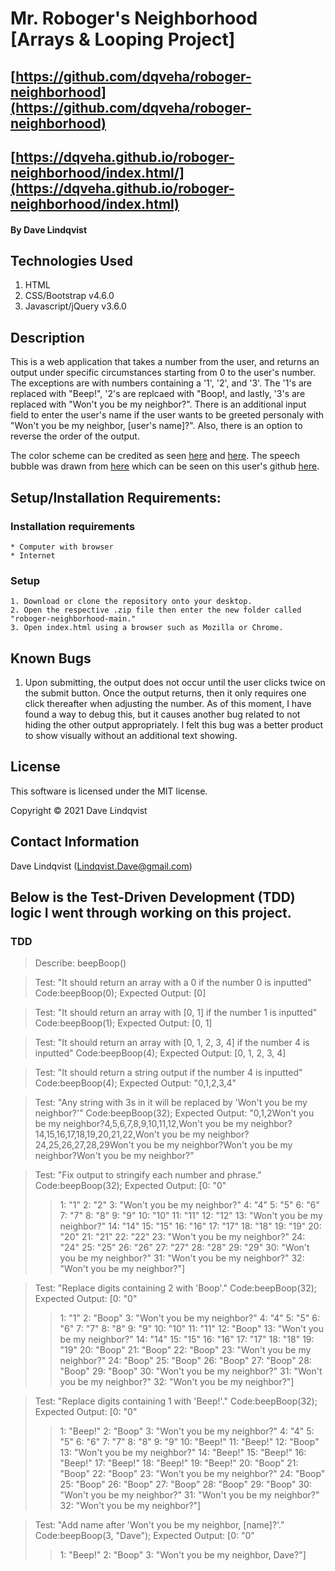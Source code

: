 # Mr. Roboger's Neighborhood [Arrays & Looping Project]

## [https://github.com/dqveha/roboger-neighborhood](https://github.com/dqveha/roboger-neighborhood)

## [https://dqveha.github.io/roboger-neighborhood/index.html/](https://dqveha.github.io/roboger-neighborhood/index.html)

#### By Dave Lindqvist

## Technologies Used

1. HTML
2. CSS/Bootstrap v4.6.0
3. Javascript/jQuery v3.6.0

## Description

This is a web application that takes a number from the user, and returns an output under specific circumstances starting from 0 to the user's number. The exceptions are with numbers containing a '1', '2', and '3'. The '1's are replaced with "Beep!", '2's are replcaed with "Boop!, and lastly, '3's are replaced with "Won't you be my neighbor?". There is an additional input field to enter the user's name if the user wants to be greeted personaly with "Won't you be my neighbor, [user's name]?". Also, there is an option to reverse the order of the output.

The color scheme can be credited as seen [here](https://www.color-hex.com/color-palette/32660) and [here](https://github.com/Henryjean/Rogers-Cardigans/blob/master/Charts/BarChart.png). The speech bubble was drawn from [here](https://projects.verou.me/bubbly/) which can be seen on this user's github [here](https://github.com/LeaVerou/bubbly).

## Setup/Installation Requirements:

### Installation requirements

    * Computer with browser
    * Internet

### Setup

    1. Download or clone the repository onto your desktop.
    2. Open the respective .zip file then enter the new folder called "roboger-neighborhood-main."
    3. Open index.html using a browser such as Mozilla or Chrome.

## Known Bugs

1. Upon submitting, the output does not occur until the user clicks twice on the submit button. Once the output returns, then it only requires one click thereafter when adjusting the number. As of this moment, I have found a way to debug this, but it causes another bug related to not hiding the other output appropriately. I felt this bug was a better product to show visually without an additional text showing.

## License

This software is licensed under the MIT license.

Copyright © 2021 Dave Lindqvist

## Contact Information

Dave Lindqvist (Lindqvist.Dave@gmail.com)

## Below is the Test-Driven Development (TDD) logic I went through working on this project.

### TDD

> Describe: beepBoop()

> Test: "It should return an array with a 0 if the number 0 is inputted"
> Code:beepBoop(0);
> Expected Output: [0]

> Test: "It should return an array with [0, 1] if the number 1 is inputted"
> Code:beepBoop(1);
> Expected Output: [0, 1]

> Test: "It should return an array with [0, 1, 2, 3, 4] if the number 4 is inputted"
> Code:beepBoop(4);
> Expected Output: [0, 1, 2, 3, 4]

> Test: "It should return a string output if the number 4 is inputted"
> Code:beepBoop(4);
> Expected Output: "0,1,2,3,4"

> Test: "Any string with 3s in it will be replaced by 'Won't you be my neighbor?'"
> Code:beepBoop(32);
> Expected Output: "0,1,2Won't you be my neighbor?4,5,6,7,8,9,10,11,12,Won't you be my neighbor?14,15,16,17,18,19,20,21,22,Won't you be my neighbor?24,25,26,27,28,29Won't you be my neighbor?Won't you be my neighbor?Won't you be my neighbor?"

> Test: "Fix output to stringify each number and phrase."
> Code:beepBoop(32);
> Expected Output:
> [0: "0"
>
> > 1: "1"
> > 2: "2"
> > 3: "Won't you be my neighbor?"
> > 4: "4"
> > 5: "5"
> > 6: "6"
> > 7: "7"
> > 8: "8"
> > 9: "9"
> > 10: "10"
> > 11: "11"
> > 12: "12"
> > 13: "Won't you be my neighbor?"
> > 14: "14"
> > 15: "15"
> > 16: "16"
> > 17: "17"
> > 18: "18"
> > 19: "19"
> > 20: "20"
> > 21: "21"
> > 22: "22"
> > 23: "Won't you be my neighbor?"
> > 24: "24"
> > 25: "25"
> > 26: "26"
> > 27: "27"
> > 28: "28"
> > 29: "29"
> > 30: "Won't you be my neighbor?"
> > 31: "Won't you be my neighbor?"
> > 32: "Won't you be my neighbor?"]

> Test: "Replace digits containing 2 with 'Boop'."
> Code:beepBoop(32);
> Expected Output:
> [0: "0"
>
> > 1: "1"
> > 2: "Boop"
> > 3: "Won't you be my neighbor?"
> > 4: "4"
> > 5: "5"
> > 6: "6"
> > 7: "7"
> > 8: "8"
> > 9: "9"
> > 10: "10"
> > 11: "11"
> > 12: "Boop"
> > 13: "Won't you be my neighbor?"
> > 14: "14"
> > 15: "15"
> > 16: "16"
> > 17: "17"
> > 18: "18"
> > 19: "19"
> > 20: "Boop"
> > 21: "Boop"
> > 22: "Boop"
> > 23: "Won't you be my neighbor?"
> > 24: "Boop"
> > 25: "Boop"
> > 26: "Boop"
> > 27: "Boop"
> > 28: "Boop"
> > 29: "Boop"
> > 30: "Won't you be my neighbor?"
> > 31: "Won't you be my neighbor?"
> > 32: "Won't you be my neighbor?"]

> Test: "Replace digits containing 1 with 'Beep!'."
> Code:beepBoop(32);
> Expected Output:
> [0: "0"
>
> > 1: "Beep!"
> > 2: "Boop"
> > 3: "Won't you be my neighbor?"
> > 4: "4"
> > 5: "5"
> > 6: "6"
> > 7: "7"
> > 8: "8"
> > 9: "9"
> > 10: "Beep!"
> > 11: "Beep!"
> > 12: "Boop"
> > 13: "Won't you be my neighbor?"
> > 14: "Beep!"
> > 15: "Beep!"
> > 16: "Beep!"
> > 17: "Beep!"
> > 18: "Beep!"
> > 19: "Beep!"
> > 20: "Boop"
> > 21: "Boop"
> > 22: "Boop"
> > 23: "Won't you be my neighbor?"
> > 24: "Boop"
> > 25: "Boop"
> > 26: "Boop"
> > 27: "Boop"
> > 28: "Boop"
> > 29: "Boop"
> > 30: "Won't you be my neighbor?"
> > 31: "Won't you be my neighbor?"
> > 32: "Won't you be my neighbor?"]

> Test: "Add name after 'Won't you be my neighbor, [name]?'."
> Code:beepBoop(3, "Dave");
> Expected Output:
> [0: "0"
>
> > 1: "Beep!"
> > 2: "Boop"
> > 3: "Won't you be my neighbor, Dave?"]
